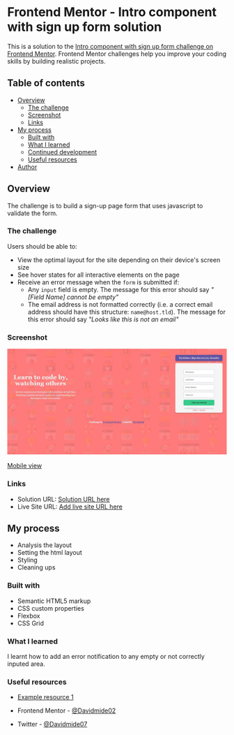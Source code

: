 # Frontend Mentor - Intro component with sign up form solution

This is a solution to the [Intro component with sign up form challenge on Frontend Mentor](https://www.frontendmentor.io/challenges/intro-component-with-signup-form-5cf91bd49edda32581d28fd1). Frontend Mentor challenges help you improve your coding skills by building realistic projects. 

## Table of contents

- [Overview](#overview)
  - [The challenge](#the-challenge)
  - [Screenshot](#screenshot)
  - [Links](#links)
- [My process](#my-process)
  - [Built with](#built-with)
  - [What I learned](#what-i-learned)
  - [Continued development](#continued-development)
  - [Useful resources](#useful-resources)
- [Author](#author)



## Overview
The challenge is to build a sign-up page form that uses javascript to validate the form. 


### The challenge

Users should be able to:

- View the optimal layout for the site depending on their device's screen size
- See hover states for all interactive elements on the page
- Receive an error message when the `form` is submitted if:
  - Any `input` field is empty. The message for this error should say *"[Field Name] cannot be empty"*
  - The email address is not formatted correctly (i.e. a correct email address should have this structure: `name@host.tld`). The message for this error should say *"Looks like this is not an email"*

### Screenshot

![Desktop view](./images/Intro%20component%20with%20sign%20up%20form-desktop-view.jpeg)

[Mobile view](./images/Intro%20component%20with%20sign%20up%20form-mobile-view.jpeg)


### Links

- Solution URL: [Solution URL here]([https://your-solution-url.com](https://github.com/Davidmide02/intro-component-with-signup-form-master.git))
- Live Site URL: [Add live site URL here](https://your-live-site-url.com)

## My process
- Analysis the layout
- Setting the html layout
- Styling
- Cleaning ups

### Built with

- Semantic HTML5 markup
- CSS custom properties
- Flexbox
- CSS Grid

### What I learned
I learnt how to add an error notification to any empty or not correctly inputed area.


### Useful resources

- [Example resource 1](https://www.Youtube.com) 


- Frontend Mentor - [@Davidmide02](https://www.frontendmentor.io/profile/Davidmide02)
- Twitter - [@Davidmide07](https://www.twitter.com/Davidmide)

